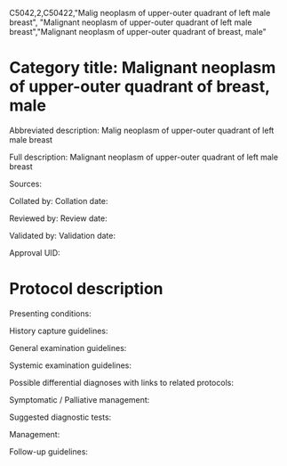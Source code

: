 C5042,2,C50422,"Malig neoplasm of upper-outer quadrant of left male breast", "Malignant neoplasm of upper-outer quadrant of left male breast","Malignant neoplasm of upper-outer quadrant of breast, male"
# Category title: Malignant neoplasm of upper-outer quadrant of breast, male

Abbreviated description: Malig neoplasm of upper-outer quadrant of left male breast

Full description: Malignant neoplasm of upper-outer quadrant of left male breast

Sources:

Collated by:
Collation date:

Reviewed by:
Review date:

Validated by:
Validation date:

Approval UID:

# Protocol description

Presenting conditions:

History capture guidelines:

General examination guidelines:

Systemic examination guidelines:

Possible differential diagnoses with links to related protocols:

Symptomatic / Palliative management:

Suggested diagnostic tests:

Management:

Follow-up guidelines:
